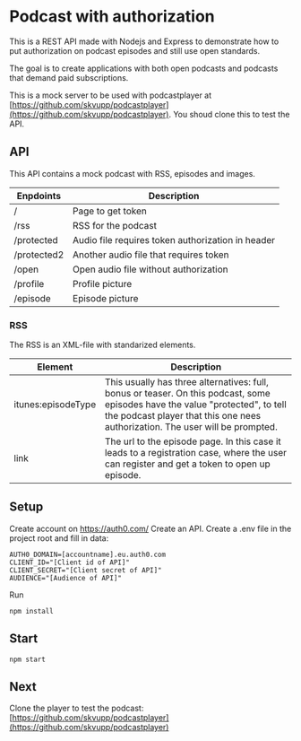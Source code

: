 # Podcast with authorization
This is a REST API made with Nodejs and Express to demonstrate how to put authorization on podcast episodes and still use open standards.

The goal is to create applications with both open podcasts and podcasts that demand paid subscriptions.

This is a mock server to be used with podcastplayer at [https://github.com/skvupp/podcastplayer](https://github.com/skvupp/podcastplayer). 
You shoud clone this to test the API.

## API
This API contains a mock podcast with RSS, episodes and images.

| Enpdoints   | Description                                       |
|-------------|---------------------------------------------------|
| /           | Page to get token                                 |
| /rss        | RSS for the podcast                               |
| /protected  | Audio file requires token authorization in header |
| /protected2 | Another audio file that requires token            |
| /open       | Open audio file without authorization             |
| /profile    | Profile picture                                   |
| /episode    | Episode picture                                   |

### RSS
The RSS is an XML-file with standarized elements.

| Element            | Description                                                                                                                                                                                                    |
|--------------------|----------------------------------------------------------------------------------------------------------------------------------------------------------------------------------------------------------------|
| itunes:episodeType | This usually has three alternatives: full, bonus or teaser. On this podcast, some episodes have the value "protected", to tell the podcast player that this one nees authorization. The user will be prompted. |
| link               | The url to the episode page. In this case it leads to a registration case, where the user can register and get a token to open up episode.                                                                     |


## Setup
Create account on https://auth0.com/ Create an API. Create a .env file in the project root and fill in data:
```
AUTH0_DOMAIN=[accountname].eu.auth0.com
CLIENT_ID="[Client id of API]"
CLIENT_SECRET="[Client secret of API]"
AUDIENCE="[Audience of API]"
```

Run
```
npm install
```

## Start
```
npm start
```

## Next
Clone the player to test the podcast: [https://github.com/skvupp/podcastplayer](https://github.com/skvupp/podcastplayer)

